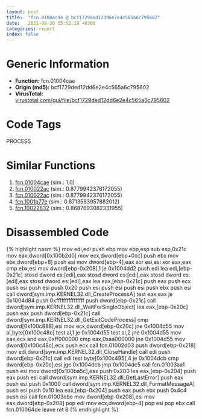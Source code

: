 ```yaml
---
layout: post
title:  "fcn.01004cae @ bcf1729ded12dd6e2e4c565a6c795602"
date:   2021-08-30 15:52:19 +0300
categories: report
index: false
---
```


# Generic Information
- **Function:** fcn.01004cae
- **Origin (md5):** bcf1729ded12dd6e2e4c565a6c795602
- **VirusTotal:** [virustotal.com/gui/file/bcf1729ded12dd6e2e4c565a6c795602][virustotal_ref]

# Code Tags
<span class="tag" id="PROCESS">PROCESS</span>


# Similar Functions

1. [fcn.01004cae][similar_1_ref] (sim.: 1.0)
2. [fcn.010022ac][similar_2_ref] (sim.: 0.8779942376172055)
3. [fcn.010022ac][similar_3_ref] (sim.: 0.8779942376172055)
4. [fcn.1001b77e][similar_4_ref] (sim.: 0.8713583957882012)
5. [fcn.10022632][similar_5_ref] (sim.: 0.8687693082331955)


# Disassembled Code

{% highlight nasm %}
mov edi,edi
push ebp
mov ebp,esp
sub esp,0x21c
mov eax,dword[0x100b2d0]
mov ecx,dword[ebp+0xc]
push ebx
mov ebx,dword[ebp+8]
push esi
mov dword[ebp-4],eax
xor esi,esi
xor eax,eax
cmp ebx,esi
mov dword[ebp-0x208],1
je 0x1004dd2
push edi
lea edi,[ebp-0x21c]
stosd dword es:[edi],eax
stosd dword es:[edi],eax
stosd dword es:[edi],eax
stosd dword es:[edi],eax
lea eax,[ebp-0x21c]
push eax
push ecx
push esi
push esi
push 0x20
push esi
push esi
push esi
push ebx
push esi
call dword[sym.imp.KERNEL32.dll_CreateProcessA]
test eax,eax
je 0x1004d84
push 0xffffffffffffffff
push dword[ebp-0x21c]
call dword[sym.imp.KERNEL32.dll_WaitForSingleObject]
lea eax,[ebp-0x20c]
push eax
push dword[ebp-0x21c]
call dword[sym.imp.KERNEL32.dll_GetExitCodeProcess]
cmp dword[0x100c888],esi
mov ecx,dword[ebp-0x20c]
jne 0x1004d55
mov al,byte[0x100c48c]
test al,1
je 0x1004d55
test al,2
jne 0x1004d55
mov eax,ecx
and eax,0xff000000
cmp eax,0xaa000000
jne 0x1004d55
mov dword[0x100c48c],ecx
push ecx
call fcn.01002d03
push dword[ebp-0x218]
mov edi,dword[sym.imp.KERNEL32.dll_CloseHandle]
call edi
push dword[ebp-0x21c]
call edi
test byte[0x100c495],4
je 0x1004dcb
cmp dword[ebp-0x20c],esi
jge 0x1004dcb
jmp 0x1004dc5
call fcn.01003aa1
push esi
mov dword[0x100ba5c],eax
push 0x200
lea eax,[ebp-0x204]
push eax
push esi
call dword[sym.imp.KERNEL32.dll_GetLastError]
push eax
push esi
push 0x1000
call dword[sym.imp.KERNEL32.dll_FormatMessageA]
push esi
push 0x10
lea eax,[ebp-0x204]
push eax
push ebx
push 0x4c4
push esi
call fcn.01003ebe
mov dword[ebp-0x208],esi
mov eax,dword[ebp-0x208]
pop edi
mov ecx,dword[ebp-4]
pop esi
pop ebx
call fcn.010064de
leave 
ret 8
{% endhighlight %}


[similar_1_ref]: /report/fcn.01004cae@7be42d186738ec1816397d616de2cb9d
[similar_2_ref]: /report/fcn.010022ac@bcf1729ded12dd6e2e4c565a6c795602
[similar_3_ref]: /report/fcn.010022ac@7be42d186738ec1816397d616de2cb9d
[similar_4_ref]: /report/fcn.1001b77e@880ba8b1983575bc0c5ed1cb79dcde8f
[similar_5_ref]: /report/fcn.10022632@01917ef1a6330a4695a0deaf2b7bc13a
[virustotal_ref]: https://www.virustotal.com/gui/file/bcf1729ded12dd6e2e4c565a6c795602